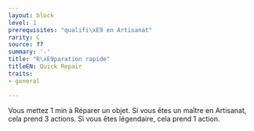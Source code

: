 ```yaml
---
layout: block
level: 1
prerequisites: "qualifi\xE9 en Artisanat"
rarity: C
source: ??
summary: '-'
title: "R\xE9paration rapide"
titleEN: Quick Repair
traits:
- general

---
```


<p>Vous mettez 1 min à Réparer un objet. Si vous êtes un maître en Artisanat, cela prend 3 actions. Si vous êtes légendaire, cela prend 1 action.</p>